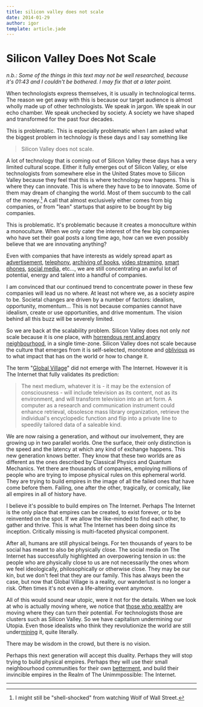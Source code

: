 ```yaml
---
title: silicon valley does not scale
date: 2014-01-29
author: igor
template: article.jade
---
```

# Silicon Valley Does Not Scale

*n.b.: Some of the things in this text may not be well researched, because it's 01:43 and I couldn't be bothered. I may fix that at a later point.*

When technologists express themselves, it is usually in technological terms. The reason we get away with this is because our target audience is almost wholly made up of other technologists. We speak in jargon. We speak in our echo chamber. We speak unchecked by society. A society we have shaped and transformed for the past four decades.

This is problematic. This is especially problematic when I am asked what the biggest problem in technology is these days and I say something like

> Silicon Valley does not scale.

A lot of technology that is coming out of Silicon Valley these days has a very limited cultural scope. Either it fully emerges out of Silicon Valley, or else technologists from somewhere else in the United States move to Silicon Valley because they feel that this is where technology now happens. This is where they can innovate. This is where they have to be to innovate. Some of them may dream of changing the world. Most of them succumb to the call of the money.[^1] A call that almost exclusively either comes from big companies, or from "lean" startups that aspire to be bought by big companies.

This is problematic. It's problematic because it creates a monoculture within a monoculture. When we only cater the interest of the few big companies who have set their goal posts a long time ago, how can we even possibly believe that we are innovating anything?

Even with companies that have interests as widely spread apart as [advertisement](https://www.google.com/ads/), [telephony](http://www.google.com/chat/voice/), [archiving of books](http://books.google.com/), [video streaming](https://www.youtube.com/), [smart phones](http://www.android.com/), [social media](https://plus.google.com/), etc..., we are still concentrating an awful lot of potential, energy and talent into a handful of companies.

I am convinced that our continued trend to concentrate power in these few companies will lead us no where. At least not where we, as a society aspire to be. Societal changes are driven by a number of factors: idealism, opportunity, momentum... This is not because companies cannot have idealism, create or use opportunities, and drive momentum. The vision behind all this buzz will be severely limited.

So we are back at the scalability problem. Silicon Valley does not only *not* scale because it is one place, with [horrendous rent and angry neighbourhood](http://www.thebolditalic.com/articles/4294-an-open-letter-to-the-tech-community), in a single time-zone. Silicon Valley does not scale because the culture that emerges from it is self-selected, monotone and [oblivious](https://news.ycombinator.com/) as to what impact that has on the world or how to change it.

The term "[Global Village](https://en.wikipedia.org/wiki/Global_village_%28term%29)" did not emerge with The Internet. However it is The Internet that fully validates its prediction:

> The next medium, whatever it is - it may be the extension of consciousness - will include television as its content, not as its environment, and will transform television into an art form. A computer as a research and communication instrument could enhance retrieval, obsolesce mass library organization, retrieve the individual's encyclopedic function and flip into a private line to speedily tailored data of a saleable kind.

We are now raising a generation, and without our involvement, they are growing up in two parallel worlds. One the surface, their only distinction is the speed and the latency at which any kind of exchange happens. This new generation knows better. They know that these two worlds are as different as the ones described by Classical Physics and Quantum Mechanics. Yet there are thousands of companies, employing millions of people who are trying to impose physical rules on this ephemeral world. They are trying to build empires in the image of all the failed ones that have come before them. Failing, one after the other, tragically, or comically, like all empires in all of history have.

I believe it's possible to build empires on The Internet. Perhaps The Internet is the only place that empires can be created, to exist forever, or to be reinvented on the spot. If we allow the like-minded to find each other, to gather and thrive. This is what The Internet has been doing since its inception. Critically missing is multi-faceted physical component.

After all, humans are still physical beings. For ten thousands of years to be social has meant to also be physically close. The social media on The Internet has successfully highlighted an overpowering tension in us: the people who are physically close to us are not necessarily the ones whom we feel ideologically, philosophically or otherwise close. They may be our kin, but we don't feel that they are our family. This has always been the case, but now that Global Village is a reality, our wanderlust is no longer a risk. Often times it's not even a life-altering event anymore.

All of this would sound near utopic, were it not for the details. When we look at who is actually moving where, we notice that [those who wealthy](http://swombat.com/2014/1/10/money-and-wealth) are moving where they can turn their potential. For technologists those are clusters such as Silicon Valley. So we have capitalism undermining our Utopia. Even those idealists who think they revolutionize the world are still under[mining](http://www.bitcoinmining.com/) it, quite literally.

There may be wisdom in the crowd, but there is no vision.

Perhaps this next generation will accept this duality. Perhaps they will stop trying to build physical empires. Perhaps they will use their small neighbourhood communities for their own [betterment](http://repaircafe.org/), and build their invincible empires in the Realm of The Unimmpossible: The Internet.


-----

[^1]: I might still be "shell-shocked" from watching Wolf of Wall Street.
